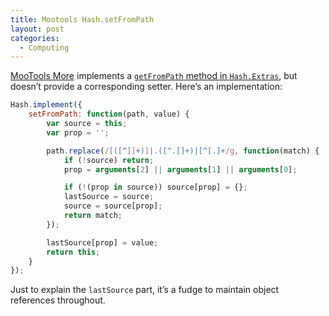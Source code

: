 ```yaml
---
title: Mootools Hash.setFromPath
layout: post
categories:
  - Computing
---
```

[MooTools More](http://mootools.net/docs/more) implements a [`getFromPath` method in `Hash.Extras`](http://mootools.net/docs/more/Native/Hash.Extras#Hash:getFromPath), but doesn’t provide a corresponding setter. Here’s an implementation:

```js
Hash.implement({
    setFromPath: function(path, value) {
        var source = this;
        var prop = '';

        path.replace(/[([^]]+)]|.([^.[]+)|[^[.]+/g, function(match) {
            if (!source) return;
            prop = arguments[2] || arguments[1] || arguments[0];

            if (!(prop in source)) source[prop] = {};
            lastSource = source;
            source = source[prop];
            return match;
        });

        lastSource[prop] = value;
        return this;
    }
});
```

Just to explain the `lastSource` part, it’s a fudge to maintain object references throughout.
